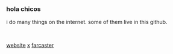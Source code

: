 
### hola chicos

i do many things on the internet. some of them live in this github.

<br/>

[website](https://www.kellykim.xyz/)
[x](https://x.com/kellykim_xyz)
[farcaster]([https://warpcast.com/kellykim_xyz](https://warpcast.com/kellykim.eth))
